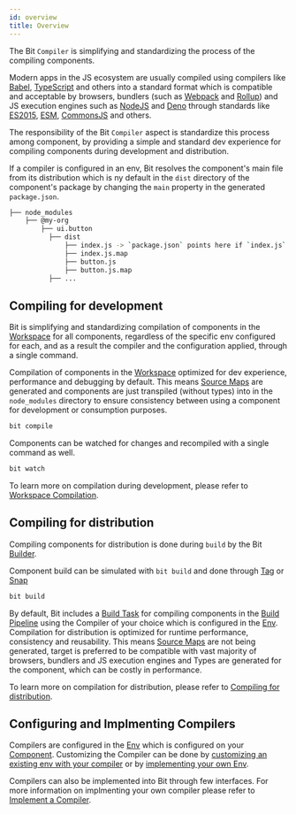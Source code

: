 ```yaml
---
id: overview
title: Overview
---
```


The Bit `Compiler` is simplifying and standardizing the process of the compiling components.

Modern apps in the JS ecosystem are usually compiled using compilers like [Babel](/), [TypeScript](/) and others into a standard format which is compatible and acceptable by browsers, bundlers (such as [Webpack](/) and [Rollup](/)) and JS execution engines such as [NodeJS](/) and [Deno](/) through standards like [ES2015](/), [ESM](/), [CommonsJS](/) and others. 

The responsibility of the Bit `Compiler` aspect is standardize this process among component, by providing a simple and standard dev experience for compiling components during development and distribution.

If a compiler is configured in an env, Bit resolves the component's main file from its distribution which is ny default in the `dist` directory of the component's package by changing the `main` property in the generated `package.json`.

```bash
├── node_modules
    ├── @my-org
        ├── ui.button
          ├── dist
              ├── index.js -> `package.json` points here if `index.js` is the main file.
              ├── index.js.map
              ├── button.js
              ├── button.js.map
          ├── ...
```

## Compiling for development
Bit is simplifying and standardizing compilation of components in the [Workspace](/) for all components, regardless of the specific env configured for each, and as a result the compiler and the configuration applied, through a single command.

Compilation of components in the [Workspace](/) optimized for dev experience, performance and debugging by default.
This means [Source Maps](/) are generated and components are just transpiled (without types) into in the `node_modules` directory to ensure consistency between using a component for development or consumption purposes.

```bash
bit compile
```

Components can be watched for changes and recompiled with a single command as well.
```bash
bit watch
```

To learn more on compilation during development, please refer to [Workspace Compilation](/).

## Compiling for distribution

Compiling components for distribution is done during `build` by the Bit [Builder](/).

Component build can be simulated with `bit build` and done through [Tag](/) or [Snap](/)
```bash
bit build
```

By default, Bit includes a [Build Task](/) for compiling components in the [Build Pipeline](/) using the Compiler of your choice which is configured in the [Env](/). Compilation for distribution is optimized for runtime performance, consistency and reusability. This means [Source Maps](/) are not being generated, target is preferred to be compatible with vast majority of browsers, bundlers and JS execution engines and Types are generated for the component, which can be costly in performance.  

To learn more on compilation for distribution, please refer to [Compiling for distribution](/).

## Configuring and Implmenting Compilers
Compilers are configured in the [Env](/) which is configured on your [Component](/). Customizing the Compiler can be done by [customizing an existing env with your compiler](/) or by [implementing your own Env](/).

Compilers can also be implemented into Bit through few interfaces. For more information on implmenting your own compiler please refer to [Implement a Compiler](/).
